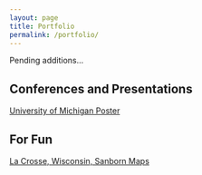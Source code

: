 ```yaml
---
layout: page
title: Portfolio
permalink: /portfolio/
---
```


Pending additions...

<h2>Conferences and Presentations</h2>
<a href="/portfolio/umich">University of Michigan Poster</a>

<h2>For Fun</h2>
<a href="/portfolio/sanborn">La Crosse, Wisconsin, Sanborn Maps</a>



